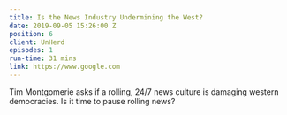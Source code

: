 ```yaml
---
title: Is the News Industry Undermining the West?
date: 2019-09-05 15:26:00 Z
position: 6
client: UnHerd
episodes: 1
run-time: 31 mins
link: https://www.google.com
---
```


Tim Montgomerie asks if a rolling, 24/7 news culture is damaging western democracies. Is it time to pause rolling news?
